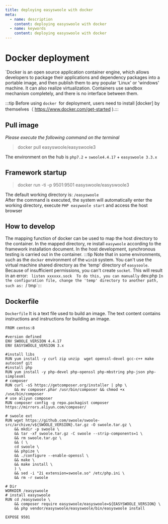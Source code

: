 ```yaml
---
title: deploying easyswoole with docker  
meta:
  - name: description
    content: deploying easyswoole with docker 
  - name: keywords
    content: deploying easyswoole with docker 
---
```


# Docker deployment

`Docker is an open source application container engine, which allows developers to package their applications and dependency packages into a portable image, and then publish them to any popular 'Linux' or 'windows' machine. It can also realize virtualization. Containers use sandbox mechanism completely, and there is no interface between them.

:::tip
Before using `docker `for deployment, users need to install [docker] by themselves（ https://www.docker.com/get-started ).:::

## Pull image

*Please execute the following command on the terminal*
> docker pull easyswoole/easyswoole3

The environment on the hub is `php7.2` + `swoole4.4.17` + `easyswoole 3.3.x`


## Framework startup

> docker run -ti -p 9501:9501 easyswoole/easyswoole3

The default working directory is: `/easyswoole`  
After the command is executed, the system will automatically enter the working directory, execute `PHP easywoole start` and access the host browser

## How to develop

The mapping function of docker can be used to map the host directory to the container. In the mapped directory, re install `easywoole` according to the framework installation document. In the host development, synchronous testing is carried out in the container.
:::tip
Note that in some environments, such as the `docker` environment of the `win10` system.
You can't use the virtual machine shared directory as the 'temp' directory of `easysoole`. Because of insufficient permissions, you can't create `socket`. This will result in an error: ` listen xxxxxx.sock  To do this, you can manually` dev.php `In the configuration file, change the 'temp' directory to another path, such as: `/ tmp`:::

## Dockerfile

`Dockerfile` It is a text file used to build an image. The text content contains instructions and instructions for building an image.

```
FROM centos:8

#version defined
ENV SWOOLE_VERSION 4.4.17
ENV EASYSWOOLE_VERSION 3.x

#install libs
RUN yum install -y curl zip unzip  wget openssl-devel gcc-c++ make autoconf git
#install php
RUN yum install -y php-devel php-openssl php-mbstring php-json php-simplexml
# composer
RUN curl -sS https://getcomposer.org/installer | php \
    && mv composer.phar /usr/bin/composer && chmod +x /use/bin/composer
# use aliyun composer
RUN composer config -g repo.packagist composer https://mirrors.aliyun.com/composer/

# swoole ext
RUN wget https://github.com/swoole/swoole-src/archive/v${SWOOLE_VERSION}.tar.gz -O swoole.tar.gz \
    && mkdir -p swoole \
    && tar -xf swoole.tar.gz -C swoole --strip-components=1 \
    && rm swoole.tar.gz \
    && ( \
    cd swoole \
    && phpize \
    && ./configure --enable-openssl \
    && make \
    && make install \
    ) \
    && sed -i "2i extension=swoole.so" /etc/php.ini \
    && rm -r swoole

# Dir
WORKDIR /easyswoole
# install easyswoole
RUN cd /easyswoole \
    && composer require easyswoole/easyswoole=${EASYSWOOLE_VERSION} \
    && php vendor/easyswoole/easyswoole/bin/easyswoole install

EXPOSE 9501
```
